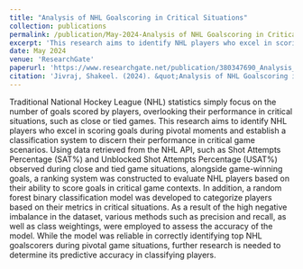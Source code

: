 ```yaml
---
title: "Analysis of NHL Goalscoring in Critical Situations"
collection: publications
permalink: /publication/May-2024-Analysis of NHL Goalscoring in Critical Situations
excerpt: 'This research aims to identify NHL players who excel in scoring goals during pivotal moments and establish a classification system to discern their performance in critical game scenarios.'
date: May 2024
venue: 'ResearchGate'
paperurl: 'https://www.researchgate.net/publication/380347690_Analysis_of_NHL_Goalscoring_in_Critical_Situations'
citation: 'Jivraj, Shakeel. (2024). &quot;Analysis of NHL Goalscoring in Critical Situations.&quot; <i>ResearchGate</i>. 1(1).'
---
```


Traditional National Hockey League (NHL) statistics simply focus on the number of goals scored by players, overlooking their performance in critical situations, such as close or tied games. This research aims to identify NHL players who excel in scoring goals during pivotal moments and establish a classification system to discern their performance in critical game scenarios. Using data retrieved from the NHL API, such as Shot Attempts Percentage (SAT%) and Unblocked Shot Attempts Percentage (USAT%) observed during close and tied game situations, alongside game-winning goals, a ranking system was constructed to evaluate NHL players based on their ability to score goals in critical game contexts. In addition, a random forest binary classification model was developed to categorize players based on their metrics in critical situations. As a result of the high negative imbalance in the dataset, various methods such as precision and recall, as well as class weightings, were employed to assess the accuracy of the model. While the model was reliable in correctly identifying top NHL goalscorers during pivotal game situations, further research is needed to determine its predictive accuracy in classifying players.
